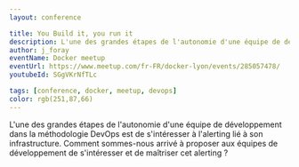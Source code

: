 ```yaml
---
layout: conference

title: You Build it, you run it
description: L'une des grandes étapes de l'autonomie d'une équipe de développement dans la méthodologie DevOps est de s'intéresser à l'alerting lié à son infrastructure. Comment sommes-nous arrivé à proposer aux équipes de développement de s'intéresser et de maîtriser cet alerting ?
author: j_foray
eventName: Docker meetup
eventUrl: https://www.meetup.com/fr-FR/docker-lyon/events/285057478/
youtubeId: SGgVKrNfTLc

tags: [conference, docker, meetup, devops]
color: rgb(251,87,66)
---
```


L'une des grandes étapes de l'autonomie d'une équipe de développement dans la méthodologie DevOps est de s'intéresser à l'alerting lié à son infrastructure. Comment sommes-nous arrivé à proposer aux équipes de développement de s'intéresser et de maîtriser cet alerting ?
